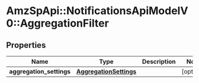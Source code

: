 # AmzSpApi::NotificationsApiModelV0::AggregationFilter

## Properties
Name | Type | Description | Notes
------------ | ------------- | ------------- | -------------
**aggregation_settings** | [**AggregationSettings**](AggregationSettings.md) |  | [optional] 


